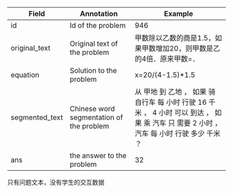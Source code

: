 | Field          | Annotation                               | Example                                                                                  |
| -------------- | ---------------------------------------- | ---------------------------------------------------------------------------------------- |
| id             | Id of the problem                        | 946                                                                                      |
| original_text  | Original text of the problem             | 甲数除以乙数的商是1.5，如果甲数增加20，则甲数是乙的4倍．原来甲数=．                                                    |
| equation       | Solution to the problem                  | x=20/(4-1.5)*1.5                                                                         |
| segmented_text | Chinese word segmentation of the problem | 从 甲地 到 乙地 ， 如果 骑 自行车 每 小时 行驶 16 千米 ， 4 小时 可以 到达 ， 如果 乘 汽车 只 需要 2 小时 ， 汽车 每 小时 行驶 多少 千米 ？ |
| ans            | the answer to the problem                | 32                                                                                       |
只有问题文本，没有学生的交互数据